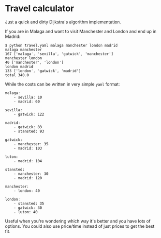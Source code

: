 # Travel calculator

Just a quick and dirty Dijkstra's algorithm implementation.

If you are in Malaga and want to visit Manchester and London and end up in Madrid:

	$ python travel.yaml malaga manchester london madrid
	malaga manchester
	167 ['malaga', 'sevilla', 'gatwick', 'manchester']
	manchester london
	40 ['manchester', 'london']
	london madrid
	133 ['london', 'gatwick', 'madrid']
	total 340.0

While the costs can be written in very simple `yaml` format:

	malaga:
		- sevilla: 10
		- madrid: 60

	sevilla:
		- gatwick: 122

	madrid:
		- gatwick: 83
		- stansted: 93

	gatwick:
		- manchester: 35
		- madrid: 103

	luton:
		- madrid: 104

	stansted:
		- manchester: 30
		- madrid: 120

	manchester:
		- london: 40

	london:
		- stansted: 35
		- gatwick: 30
		- luton: 40

Useful when you're wondering which way it's better and you have lots of options.
You could also use price/time instead of just prices to get the best fit.
